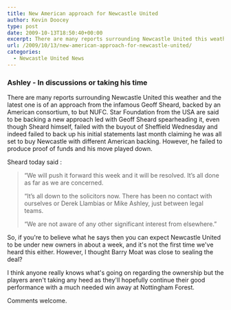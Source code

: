 ```yaml
---
title: New American approach for Newcastle United
author: Kevin Doocey
type: post
date: 2009-10-13T18:50:40+00:00
excerpt: There are many reports surrounding Newcastle United this weather and the latest one is of..
url: /2009/10/13/new-american-approach-for-newcastle-united/
categories:
  - Newcastle United News
---
```


### Ashley - In discussions or taking his time

There are many reports surrounding Newcastle United this weather and the latest one is of an approach from the infamous Geoff Sheard, backed by an American consortium, to but NUFC. Star Foundation from the USA are said to be backing a new approach led with Geoff Sheard spearheading it, even though Sheard himself, failed with the buyout of Sheffield Wednesday and indeed failed to back up his initial statements last month claiming he was all set to buy Newcastle with different American backing. However, he failed to produce proof of funds and his move played down.

Sheard today said :

> “We will push it forward this week and it will be resolved. It’s all done as far as we are concerned.
>
> “It’s all down to the solicitors now. There has been no contact with ourselves or Derek Llambias or Mike Ashley, just between legal teams.
>
> “We are not aware of any other significant interest from elsewhere.”

So, if you're to believe what he says then you can expect Newcastle United to be under new owners in about a week, and it's not the first time we've heard this either. However, I thought Barry Moat was close to sealing the deal?

I think anyone really knows what's going on regarding the ownership but the players aren't taking any heed as they'll hopefully continue their good performance with a much needed win away at Nottingham Forest.

Comments welcome.
